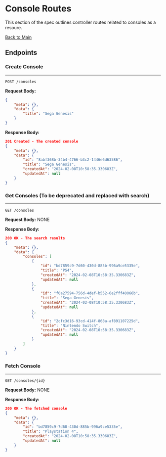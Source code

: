 # Console Routes

This section of the spec outlines controller routes related to consoles as a resoure.

[Back to Main](APISpec.md)

## Endpoints


### Create Console 
---
`POST /consoles`

**Request Body:**
```json
{
    "meta": {},
    "data": {
        "title": "Sega Genesis"
    }
}
```

**Response Body:**
```json
201 Created - The created console
{
    "meta": {},
    "data": {
        "id": "8abf368b-34b4-4766-b3c2-1446e6d63586",
        "title": "Sega Genesis",
        "createdAt": "2024-02-08T10:58:35.330683Z",
        "updatedAt": null
    }
}
```


### Get Consoles (To be deprecated and replaced with search)
---
`GET /consoles`

**Request Body:** NONE

**Response Body:**
```json
200 OK - The search results
{
    "meta": {},
    "data": {
        "consoles": [
            {
                "id": "bd7859c9-7d60-430d-885b-996a9ce5335e",
                "title": "PS4",
                "createdAt": "2024-02-08T10:58:35.330683Z",
                "updatedAt": null
            },
            {
                "id": "f0a27594-756d-4def-b552-6e2fff40066b",
                "title": "Sega Genesis",
                "createdAt": "2024-02-08T10:58:35.330683Z",
                "updatedAt": null
            },
            {
                "id": "2cfc3d16-93cd-414f-868a-af891107225d",
                "title": "Nintendo Switch",
                "createdAt": "2024-02-08T10:58:35.330683Z",
                "updatedAt": null
            }
        ]
    }
}
```


### Fetch Console
---
`GET /consoles/{id}`

**Request Body:** NONE

**Response Body:**
```json
200 OK - The fetched console
{
    "meta": {},
    "data": {
        "id": "bd7859c9-7d60-430d-885b-996a9ce5335e",
        "title": "Playstation 4",
        "createdAt": "2024-02-08T10:58:35.330683Z",
        "updatedAt": null
    }
}
```
